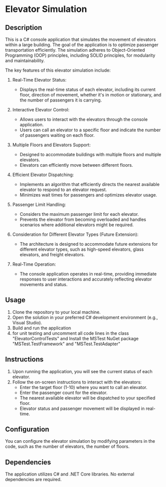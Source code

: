 # Elevator Simulation

## Description
This is a C# console application that simulates the movement of elevators within a large building. The goal of the application is to optimize passenger transportation efficiently. The simulation adheres to Object-Oriented Programming (OOP) principles, including SOLID principles, for modularity and maintainability.

The key features of this elevator simulation include:

1. Real-Time Elevator Status:
   - Displays the real-time status of each elevator, including its current floor, direction of movement, whether it's in motion or stationary, and the number of passengers it is carrying.

2. Interactive Elevator Control:
   - Allows users to interact with the elevators through the console application.
   - Users can call an elevator to a specific floor and indicate the number of passengers waiting on each floor.

3. Multiple Floors and Elevators Support:
   - Designed to accommodate buildings with multiple floors and multiple elevators.
   - Elevators can efficiently move between different floors.

4. Efficient Elevator Dispatching:
   - Implements an algorithm that efficiently directs the nearest available elevator to respond to an elevator request.
   - Minimizes wait times for passengers and optimizes elevator usage.

5. Passenger Limit Handling:
   - Considers the maximum passenger limit for each elevator.
   - Prevents the elevator from becoming overloaded and handles scenarios where additional elevators might be required.

6. Consideration for Different Elevator Types (Future Extension):
   - The architecture is designed to accommodate future extensions for different elevator types, such as high-speed elevators, glass elevators, and freight elevators.

7. Real-Time Operation:
   - The console application operates in real-time, providing immediate responses to user interactions and accurately reflecting elevator movements and status.

## Usage
1. Clone the repository to your local machine.
2. Open the solution in your preferred C# development environment (e.g., Visual Studio).
3. Build and run the application
4. for unit testing and uncomment all code lines in the class "ElevatorControlTests" and Install the MSTest NuGet package "MSTest.TestFramework" and "MSTest.TestAdapter" 

## Instructions
1. Upon running the application, you will see the current status of each elevator.
2. Follow the on-screen instructions to interact with the elevators:
   - Enter the target floor (1-10) where you want to call an elevator.
   - Enter the passenger count for the elevator. 
   - The nearest available elevator will be dispatched to your specified floor.
   - Elevator status and passenger movement will be displayed in real-time.

## Configuration
You can configure the elevator simulation by modifying parameters in the code, such as the number of elevators, the number of floors.

## Dependencies
The application utilizes C# and .NET Core libraries. No external dependencies are required. 
